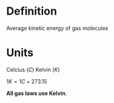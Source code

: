 # Definition
Average kinetic energy of gas molecules

# Units
Celcius ($C$)
Kelvin ($K$)

$1K = 1C + 273.15$

**All gas laws use Kelvin.** 
